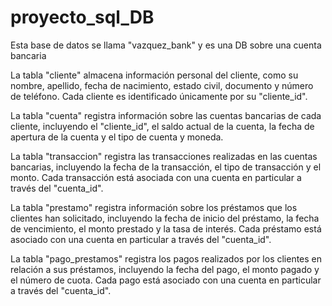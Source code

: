 # proyecto_sql_DB

Esta base de datos se llama "vazquez_bank" y es una DB sobre una cuenta bancaria

La tabla "cliente" almacena información personal del cliente, como su nombre, apellido, fecha de nacimiento, estado civil, documento y número de teléfono. Cada cliente es identificado únicamente por su "cliente_id".

La tabla "cuenta" registra información sobre las cuentas bancarias de cada cliente, incluyendo el "cliente_id", el saldo actual de la cuenta, la fecha de apertura de la cuenta y el tipo de cuenta y moneda.

La tabla "transaccion" registra las transacciones realizadas en las cuentas bancarias, incluyendo la fecha de la transacción, el tipo de transacción y el monto. Cada transacción está asociada con una cuenta en particular a través del "cuenta_id".

La tabla "prestamo" registra información sobre los préstamos que los clientes han solicitado, incluyendo la fecha de inicio del préstamo, la fecha de vencimiento, el monto prestado y la tasa de interés. Cada préstamo está asociado con una cuenta en particular a través del "cuenta_id".

La tabla "pago_prestamos" registra los pagos realizados por los clientes en relación a sus préstamos, incluyendo la fecha del pago, el monto pagado y el número de cuota. Cada pago está asociado con una cuenta en particular a través del "cuenta_id".




